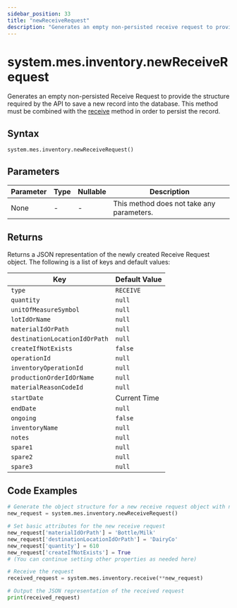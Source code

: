 ```yaml
---
sidebar_position: 33
title: "newReceiveRequest"
description: "Generates an empty non-persisted receive request to provide the structure to save a new record into the database."
---
```


# system.mes.inventory.newReceiveRequest

Generates an empty non-persisted Receive Request to provide the structure required by the API to save a new record into the database.
This method must be combined with the [receive](./receive) method in order to persist the record.

## Syntax

```python
system.mes.inventory.newReceiveRequest()
```

## Parameters

| Parameter | Type | Nullable | Description                               |
|-----------|------|----------|-------------------------------------------|
| None      | -    | -        | This method does not take any parameters. |

## Returns

Returns a JSON representation of the newly created Receive Request object. The following is a list of keys and default values:

| Key                           | Default Value |
|-------------------------------|---------------|
| `type`                        | `RECEIVE`     |
| `quantity`                    | `null`        |
| `unitOfMeasureSymbol`         | `null`        |
| `lotIdOrName`                 | `null`        |
| `materialIdOrPath`            | `null`        |
| `destinationLocationIdOrPath` | `null`        |
| `createIfNotExists`           | `false`       |
| `operationId`                 | `null`        |
| `inventoryOperationId`        | `null`        |
| `productionOrderIdOrName`     | `null`        |
| `materialReasonCodeId`        | `null`        |
| `startDate`                   | Current Time  |
| `endDate`                     | `null`        |
| `ongoing`                     | `false`       |
| `inventoryName`               | `null`        |
| `notes`                       | `null`        |
| `spare1`                      | `null`        |
| `spare2`                      | `null`        |
| `spare3`                      | `null`        |

## Code Examples

```python
# Generate the object structure for a new receive request object with no initial arguments
new_request = system.mes.inventory.newReceiveRequest()

# Set basic attributes for the new receive request
new_request['materialIdOrPath'] = 'Bottle/Milk'
new_request['destinationLocationIdOrPath'] = 'DairyCo'
new_request['quantity'] = 610
new_request['createIfNotExists'] = True
# (You can continue setting other properties as needed here)

# Receive the request
received_request = system.mes.inventory.receive(**new_request)

# Output the JSON representation of the received request
print(received_request)
```

